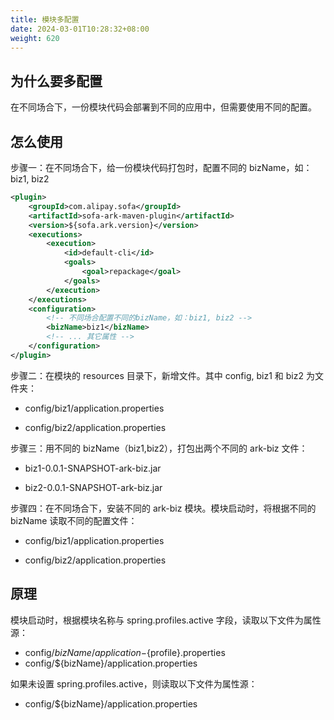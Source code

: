 ```yaml
---
title: 模块多配置
date: 2024-03-01T10:28:32+08:00
weight: 620
---
```


## 为什么要多配置
在不同场合下，一份模块代码会部署到不同的应用中，但需要使用不同的配置。

## 怎么使用

步骤一：在不同场合下，给一份模块代码打包时，配置不同的 bizName，如：biz1, biz2

```xml
<plugin>
    <groupId>com.alipay.sofa</groupId>
    <artifactId>sofa-ark-maven-plugin</artifactId>
    <version>${sofa.ark.version}</version>
    <executions>
        <execution>
            <id>default-cli</id>
            <goals>
                <goal>repackage</goal>
            </goals>
        </execution>
    </executions>
    <configuration>
        <!-- 不同场合配置不同的bizName，如：biz1, biz2 -->
        <bizName>biz1</bizName>
        <!-- ... 其它属性 -->
    </configuration>
</plugin>
```

步骤二：在模块的 resources 目录下，新增文件。其中 config, biz1 和 biz2 为文件夹：

- config/biz1/application.properties

- config/biz2/application.properties

步骤三：用不同的 bizName（biz1,biz2），打包出两个不同的 ark-biz 文件：

- biz1-0.0.1-SNAPSHOT-ark-biz.jar

- biz2-0.0.1-SNAPSHOT-ark-biz.jar

步骤四：在不同场合下，安装不同的 ark-biz 模块。模块启动时，将根据不同的 bizName 读取不同的配置文件：
- config/biz1/application.properties

- config/biz2/application.properties

## 原理

模块启动时，根据模块名称与 spring.profiles.active 字段，读取以下文件为属性源：

- config/${bizName}/application-${profile}.properties
- config/${bizName}/application.properties

如果未设置 spring.profiles.active，则读取以下文件为属性源：

- config/${bizName}/application.properties

